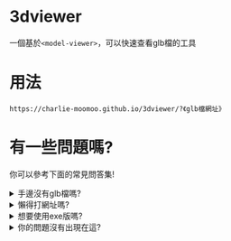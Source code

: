 <div id="top">
<h1>3dviewer</h1>
一個基於<code>&lt;model-viewer&gt;</code>，可以快速查看glb檔的工具
</div>

<div id="how-to">
<h1>用法</h1>
<code>https://charlie-moomoo.github.io/3dviewer/?《glb檔網址》</code>
</div>

<div id="have-question">
<h1>有一些問題嗎?</h1>

你可以參考下面的常見問答集!

<div id="no-glb">
<details>
<summary>手邊沒有glb檔嗎?</summary>
你可以先用<a href="http://3dv.c-moo.cf//milkgreen-3d/牛牛%20全身.glb">牛牛</a>或<a href="http://3dv.c-moo.cf/pingsock.glb">pingsock</a>嘗鮮一下。
</details>
</div>

<div id="dont-want-type-link">
<details>
<summary>懶得打網址嗎?</summary>
你可以使用我製作的<a href="http://3dv.c-moo.cf/">3dviewer短網址產生器</a>!
</details>
</div>

<div id="want-exe">
<details>
<summary>想要使用exe版嗎?</summary>
你可以參考<a href="https://github.com/charlie-moomoo/3dviewer-exe/blob/main/README.md#top">我寫的教學</a>!
</details>
</div>

<div id="no-your-question">
<details>
<summary>你的問題沒有出現在這?</summary>
你可以<a href="https://github.com/charlie-moomoo/3dviewer/issues/new?assignees=&labels=&template=----.md&title=%5B%E5%95%8F%E9%A1%8C%5D">點擊這裡</a>來直接的問問題，或是<a href="https://github.com/charlie-moomoo/3dviewer/issues?q=label%3Ahelp">點擊這裡</a>來看看你的問題有沒有被問過了!
</details>
</div>
</div>
